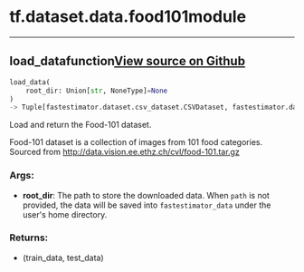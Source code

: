 # tf.dataset.data.food101<span class="tag">module</span>

---

## load_data<span class="tag">function</span><a class="sourcelink" href=https://github.com/fastestimator/fastestimator/blob/r1.2/fastestimator/dataset/data/food101.py/#L46-L96>View source on Github</a>
```python
load_data(
	root_dir: Union[str, NoneType]=None
)
-> Tuple[fastestimator.dataset.csv_dataset.CSVDataset, fastestimator.dataset.csv_dataset.CSVDataset]
```
Load and return the Food-101 dataset.

Food-101 dataset is a collection of images from 101 food categories.
Sourced from http://data.vision.ee.ethz.ch/cvl/food-101.tar.gz


<h3>Args:</h3>


* **root_dir**: The path to store the downloaded data. When `path` is not provided, the data will be saved into `fastestimator_data` under the user's home directory. 

<h3>Returns:</h3>

<ul class="return-block"><li>    (train_data, test_data)</li></ul>

